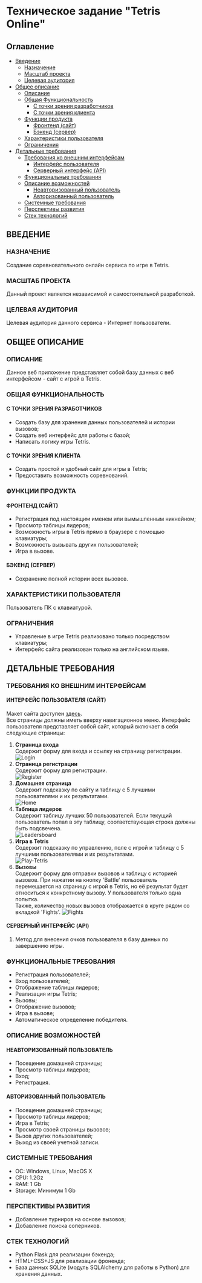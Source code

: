 # Техническое задание "Tetris Online"

## Оглавление
* [Введение](#ВВЕДЕНИЕ)
  * [Назначение](#НАЗНАЧЕНИЕ)
  * [Масштаб проекта](#МАСШТАБ-ПРОЕКТА)
  * [Целевая аудитория](#МАСШТАБ-ПРОЕКТА)
* [Общее описание](#ОБЩЕЕ-ОПИСАНИЕ)
  * [Описание](#ОПИСАНИЕ)
  * [Общая Функциональность](#ОБЩАЯ-ФУНКЦИОНАЛЬНОСТЬ)
    * [С точки зрения разработчиков](#С-ТОЧКИ-ЗРЕНИЯ-РАЗРАБОТЧИКОВ)
    * [С точки зрения клиента](#С-ТОЧКИ-ЗРЕНИЯ-КЛИЕНТА)
  * [Функции продукта](#ФУНКЦИИ-ПРОДУКТА)
    * [Фронтенд (сайт)](#ФРОНТЕНД-САЙТ)
    * [Бэкенд (сервер)](#БЭКЕНД-СЕРВЕР)
  * [Характеристики пользователя](#ХАРАКТЕРИСТИКИ-ПОЛЬЗОВАТЕЛЯ)
  * [Ограничения](#ОГРАНИЧЕНИЯ)
* [Детальные требования](#ДЕТАЛЬНЫЕ-ТРЕБОВАНИЯ)
  * [Требования ко внешним интерфейсам](#ТРЕБОВАНИЯ-КО-ВНЕШНИМ-ИНТЕРФЕЙСАМ)
    * [Интерфейс пользователя](#ИНТЕРФЕЙС-ПОЛЬЗОВАТЕЛЯ-САЙТ)
    * [Серверный интерфейс (API)](#СЕРВЕРНЫЙ-ИНТЕРФЕЙС-API)
  * [Функциональные требования](#ФУНКЦИОНАЛЬНЫЕ-ТРЕБОВАНИЯ)
  * [Описание возможностей](#ОПИСАНИЕ-ВОЗМОЖНОСТЕЙ)
    * [Неавторизованный пользователь](#НЕАВТОРИЗОВАННЫЙ-ПОЛЬЗОВАТЕЛЬ)
    * [Авторизованный пользователь](#АВТОРИЗОВАННЫЙ-ПОЛЬЗОВАТЕЛЬ)
  * [Системные требования](#СИСТЕМНЫЕ-ТРЕБОВАНИЯ)
  * [Перспективы развития](#ПЕРСПЕКТИВЫ-РАЗВИТИЯ)
  * [Стек технологий](#СТЕК-ТЕХНОЛОГИЙ)
  
## ВВЕДЕНИЕ
### НАЗНАЧЕНИЕ
Создание соревновательного онлайн сервиса по игре в Tetris.
### МАСШТАБ ПРОЕКТА
Данный проект является независимой и самостоятельной разработкой.
### ЦЕЛЕВАЯ АУДИТОРИЯ
Целевая аудитория данного сервиса - Интернет пользователи.

## ОБЩЕЕ ОПИСАНИЕ
### ОПИСАНИЕ
Данное веб приложение представляет собой базу данных с веб интерфейсом - сайт с игрой в Tetris.
### ОБЩАЯ ФУНКЦИОНАЛЬНОСТЬ
#### С ТОЧКИ ЗРЕНИЯ РАЗРАБОТЧИКОВ
* Создать базу для хранения данных пользователей и истории вызовов;
* Создать веб интерфейс для работы с базой;
* Написать логику игры Tetris.
#### С ТОЧКИ ЗРЕНИЯ КЛИЕНТА
* Создать простой и удобный сайт для игры в Tetris;
* Предоставить возможность соревнований.
### ФУНКЦИИ ПРОДУКТА
#### ФРОНТЕНД (САЙТ)
* Регистрация под настоящим именем или вымышленным никнейном;
* Просмотр таблицы лидеров;
* Возможность игры в Tetris прямо в браузере с помощью клавиатуры;
* Возможность вызывать других пользователей;
* Игра в вызове.
#### БЭКЕНД (СЕРВЕР)
* Сохранение полной истории всех вызовов.
### ХАРАКТЕРИСТИКИ ПОЛЬЗОВАТЕЛЯ
Пользователь ПК с клавиатурой.
### ОГРАНИЧЕНИЯ
* Управление в игре Tetris реализовано только посредством клавиатуры;
* Интерфейс сайта реализован только на английском языке.

## ДЕТАЛЬНЫЕ ТРЕБОВАНИЯ
### ТРЕБОВАНИЯ КО ВНЕШНИМ ИНТЕРФЕЙСАМ
#### ИНТЕРФЕЙС ПОЛЬЗОВАТЕЛЯ (САЙТ)
Макет сайта доступен [здесь](https://gomockingbird.com/projects/hq1eqhv).  
Все страницы должны иметь вверху навигационное меню.
Интерфейс пользователя представляет собой сайт, который включает в себя следующие страницы:
1. **Страница входа**  
Содержит форму для входа и ссылку на страницу регистрации.  
![Login](./layout/5-Login.png)
2. **Страница регистрации**  
Содержит форму для регистрации.  
![Register](./layout/6-Register.png)
3. **Домашняя страница**  
Содержит подсказку по сайту и таблицу с 5 лучшими пользователями и их результатами.  
![Home](./layout/1-Home.png)
4. **Таблица лидеров**  
Содержит таблицу лучших 50 пользователей. Если текущий пользователь попал в эту таблицу, соответствующая строка должны быть подсвечена.  
![Leadersboard](./layout/3-Leaders.png)
5. **Игра в Tetris**  
Содержит подсказку по управлению, поле с игрой и таблицу с 5 лучшими пользователями и их результатами.  
![Play-Tetris](./layout/2-Play%20Tetris.png)
6. **Вызовы**  
Содержит форму для отправки вызовов и таблицу с историей вызовов.
При нажатии на кнопку 'Battle' пользователь перемещается на страницу с игрой в Tetris, но её результат будет относиться к конкретному вызову. У пользователя только одна попытка.  
Также, количество новых вызовов отображается в круге рядом со вкладкой 'Fights'.
![Fights](./layout/4-Fights.png)
#### СЕРВЕРНЫЙ ИНТЕРФЕЙС (API)
1. Метод для внесения очков пользователя в базу данных по завершению игры. 
### ФУНКЦИОНАЛЬНЫЕ ТРЕБОВАНИЯ
* Регистрация пользователей;
* Вход пользователей;
* Отображение таблицы лидеров;
* Реализация игры Tetris;
* Вызовы;
* Отображение вызовов;
* Игра в вызове;
* Автоматическое определение победителя.
### ОПИСАНИЕ ВОЗМОЖНОСТЕЙ
#### НЕАВТОРИЗОВАННЫЙ ПОЛЬЗОВАТЕЛЬ
* Посещение домашней страницы;
* Просмотр таблицы лидеров;
* Вход;
* Регистрация.
#### АВТОРИЗОВАННЫЙ ПОЛЬЗОВАТЕЛЬ
* Посещение домашней страницы;
* Просмотр таблицы лидеров;
* Игра в Tetris;
* Просмотр своей страницы вызовов;
* Вызов других пользователей;
* Выход из своей учетной записи.
### СИСТЕМНЫЕ ТРЕБОВАНИЯ
* ОС: Windows, Linux, MacOS X
* CPU: 1.2Gz
* RAM: 1 Gb
* Storage: Минимум 1 Gb
### ПЕРСПЕКТИВЫ РАЗВИТИЯ
* Добавление турниров на основе вызовов;
* Добавление поиска соперников.
### СТЕК ТЕХНОЛОГИЙ
* Python Flask для реализации бэкенда;
* HTML+CSS+JS для реализации фроненда;
* База данных SQLite (модуль SQLAlchemy для работы в Python) для хранения данных.
